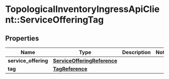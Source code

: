 # TopologicalInventoryIngressApiClient::ServiceOfferingTag

## Properties
Name | Type | Description | Notes
------------ | ------------- | ------------- | -------------
**service_offering** | [**ServiceOfferingReference**](ServiceOfferingReference.md) |  | 
**tag** | [**TagReference**](TagReference.md) |  | 


